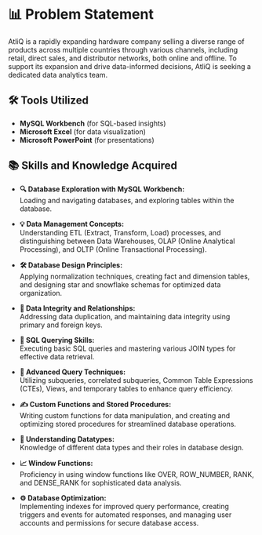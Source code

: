 # 📊 Problem Statement

AtliQ is a rapidly expanding hardware company selling a diverse range of products across multiple countries through various channels, including retail, direct sales, and distributor networks, both online and offline. To support its expansion and drive data-informed decisions, AtliQ is seeking a dedicated data analytics team.

## 🛠️ Tools Utilized

- **MySQL Workbench** (for SQL-based insights)
- **Microsoft Excel** (for data visualization)
- **Microsoft PowerPoint** (for presentations)

## 📚 Skills and Knowledge Acquired

- **🔍 Database Exploration with MySQL Workbench:**  
  Loading and navigating databases, and exploring tables within the database.

- **💡 Data Management Concepts:**  
  Understanding ETL (Extract, Transform, Load) processes, and distinguishing between Data Warehouses, OLAP (Online Analytical Processing), and OLTP (Online Transactional Processing).

- **🛠️ Database Design Principles:**  
  Applying normalization techniques, creating fact and dimension tables, and designing star and snowflake schemas for optimized data organization.

- **🔗 Data Integrity and Relationships:**  
  Addressing data duplication, and maintaining data integrity using primary and foreign keys.

- **📜 SQL Querying Skills:**  
  Executing basic SQL queries and mastering various JOIN types for effective data retrieval.

- **🚀 Advanced Query Techniques:**  
  Utilizing subqueries, correlated subqueries, Common Table Expressions (CTEs), Views, and temporary tables to enhance query efficiency.

- **✍️ Custom Functions and Stored Procedures:**  
  Writing custom functions for data manipulation, and creating and optimizing stored procedures for streamlined database operations.

- **🔢 Understanding Datatypes:**  
  Knowledge of different data types and their roles in database design.

- **📈 Window Functions:**  
  Proficiency in using window functions like OVER, ROW_NUMBER, RANK, and DENSE_RANK for sophisticated data analysis.

- **⚙️ Database Optimization:**  
  Implementing indexes for improved query performance, creating triggers and events for automated responses, and managing user accounts and permissions for secure database access.
